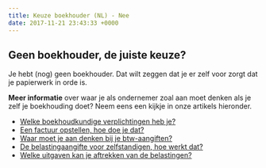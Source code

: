 ```yaml
---
title: Keuze boekhouder (NL) - Nee
date: 2017-11-21 23:43:33 +0000
---
```

## Geen boekhouder, de juiste keuze?

Je hebt (nog) geen boekhouder. Dat wilt zeggen dat je er zelf voor zorgt dat je papierwerk in orde is.

**Meer informatie** over waar je als ondernemer zoal aan moet denken als je zelf je boekhouding doet? Neem eens een kijkje in onze artikels hieronder.

* [Welke boekhoudkundige verplichtingen heb je?](https://www.xerius.be/blog/wat-zijn-je-boekhoudkundige-verplichtingen)
* [Een factuur opstellen, hoe doe je dat?](https://www.xerius.be/blog/hoe-factuur-opstellen/)
* [Waar moet je aan denken bij je btw-aangiften?](http://www.xerius.be/blog/je-btw-aangifte-indienen-deze-checklist-bespaart-je-kopzorgen-en-misschien-wel-een-boete/)
* [De belastingaangifte voor zelfstandigen, hoe werkt dat?](http://www.xerius.be/blog/belastingaangifte-voor-zelfstandigen)
* [Welke uitgaven kan je aftrekken van de belastingen?](http://www.xerius.be/blog/aftrekbare-kosten/)